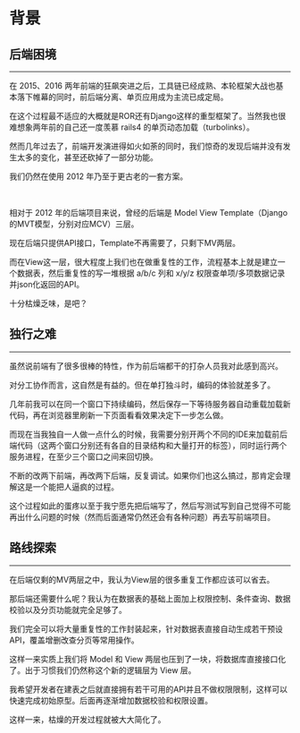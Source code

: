 
# 背景

## 后端困境
---

在 2015、2016 两年前端的狂飙突进之后，工具链已经成熟、本轮框架大战也基本落下帷幕的同时，前后端分离、单页应用成为主流已成定局。

在这个过程最不适应的大概就是ROR还有Django这样的重型框架了。当然我也很难想象两年前的自己还一度羡慕 rails4 的单页动态加载（turbolinks）。

然而几年过去了，前端开发演进得如火如荼的同时，我们惊奇的发现后端并没有发生太多的变化，甚至还砍掉了一部分功能。

我们仍然在使用 2012 年乃至于更古老的一套方案。

<br>

相对于 2012 年的后端项目来说，曾经的后端是 Model View Template（Django 的MVT模型，分别对应MCV）三层。

现在后端只提供API接口，Template不再需要了，只剩下MV两层。

而在View这一层，很大程度上我们也在做重复性的工作，流程基本上就是建立一个数据表，然后重复性的写一堆根据 a/b/c 列和 x/y/z 权限查单项/多项数据记录并json化返回的API。

十分枯燥乏味，是吧？

## 独行之难
---

虽然说前端有了很多很棒的特性，作为前后端都干的打杂人员我对此感到高兴。

对分工协作而言，这自然是有益的。但在单打独斗时，编码的体验就差多了。

几年前我可以在同一个窗口下持续编码，然后保存一下等待服务器自动重载加载新代码，再在浏览器里刷新一下页面看看效果决定下一步怎么做。

而现在当我独自一人做一点什么的时候，我需要分别开两个不同的IDE来加载前后端代码（这两个窗口分别还有各自的目录结构和大量打开的标签），同时运行两个服务进程，在至少三个窗口之间来回切换。

不断的改两下前端，再改两下后端，反复调试。如果你们也这么搞过，那肯定会理解这是一个能把人逼疯的过程。

这个过程如此的蛋疼以至于我宁愿先把后端写了，然后写测试写到自己觉得不可能再出什么问题的时候（然而后面通常仍然还会有各种问题）再去写前端项目。

## 路线探索
---

在后端仅剩的MV两层之中，我认为View层的很多重复工作都应该可以省去。

那后端还需要什么呢？我认为在数据表的基础上面加上权限控制、条件查询、数据校验以及分页功能就完全足够了。

我们完全可以将大量重复性的工作封装起来，针对数据表直接自动生成若干预设 API，覆盖增删改查分页等常用操作。

这样一来实质上我们将 Model 和 View 两层也压到了一块，将数据库直接接口化了。出于习惯我们仍然称这个新的逻辑层为 View 层。

我希望开发者在建表之后就直接拥有若干可用的API并且不做权限限制，这样可以快速完成初始原型。后面再逐渐增加数据校验和权限设置。

这样一来，枯燥的开发过程就被大大简化了。
